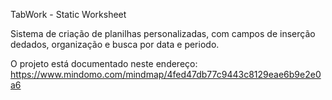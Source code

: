 TabWork - Static Worksheet

Sistema de criação de planilhas personalizadas,
com campos de inserção dedados, organização e busca
por data e periodo.

O projeto está documentado neste endereço: https://www.mindomo.com/mindmap/4fed47db77c9443c8129eae6b9e2e0a6


